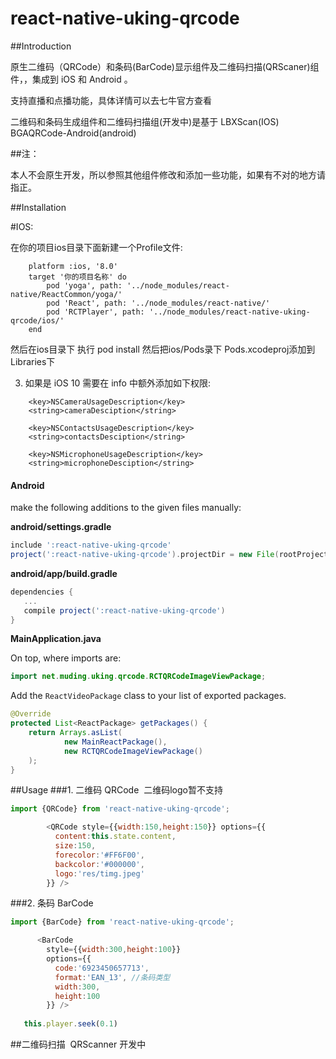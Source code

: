 # react-native-uking-qrcode 

##Introduction

原生二维码（QRCode）和条码(BarCode)显示组件及二维码扫描(QRScaner)组件，，集成到 iOS 和 Android 。

支持直播和点播功能，具体详情可以去七牛官方查看

二维码和条码生成组件和二维码扫描组(开发中)是基于 LBXScan(IOS) BGAQRCode-Android(android)

##注：

本人不会原生开发，所以参照其他组件修改和添加一些功能，如果有不对的地方请指正。

##Installation

#IOS:

在你的项目ios目录下面新建一个Profile文件:
```
    platform :ios, '8.0'
    target '你的项目名称' do
        pod 'yoga', path: '../node_modules/react-native/ReactCommon/yoga/'    
        pod 'React', path: '../node_modules/react-native/'    
        pod 'RCTPlayer', path: '../node_modules/react-native-uking-qrcode/ios/'    
    end
```
然后在ios目录下 执行 pod install
然后把ios/Pods录下 Pods.xcodeproj添加到 Libraries下

3. 如果是 iOS 10 需要在 info 中额外添加如下权限:
```
    <key>NSCameraUsageDescription</key>    
    <string>cameraDesciption</string>

    <key>NSContactsUsageDescription</key>    
    <string>contactsDesciption</string>

    <key>NSMicrophoneUsageDescription</key>    
    <string>microphoneDesciption</string>
```    


#### Android

make the following additions to the given files manually:

**android/settings.gradle**

```gradle
include ':react-native-uking-qrcode'
project(':react-native-uking-qrcode').projectDir = new File(rootProject.projectDir, '../node_modules/react-native-uking-qrcode/android')
```

**android/app/build.gradle**

```gradle
dependencies {
   ...
   compile project(':react-native-uking-qrcode')
}
```

**MainApplication.java**

On top, where imports are:

```java
import net.muding.uking.qrcode.RCTQRCodeImageViewPackage;
```

Add the `ReactVideoPackage` class to your list of exported packages.

```java
@Override
protected List<ReactPackage> getPackages() {
    return Arrays.asList(
            new MainReactPackage(),
            new RCTQRCodeImageViewPackage()
    );
}
```


##Usage
###1. 二维码 QRCode  二维码logo暂不支持
```javascript
import {QRCode} from 'react-native-uking-qrcode';

        <QRCode style={{width:150,height:150}} options={{
          content:this.state.content,
          size:150,
          forecolor:'#FF6F00',
          backcolor:'#000000',
          logo:'res/timg.jpeg'
        }} />
```
###2. 条码 BarCode
```javascript
import {BarCode} from 'react-native-uking-qrcode';

      <BarCode 
        style={{width:300,height:100}}
        options={{
          code:'6923450657713',
          format:'EAN_13', //条码类型
          width:300,
          height:100
        }} />
   
   this.player.seek(0.1)
```
##二维码扫描  QRScanner 开发中

